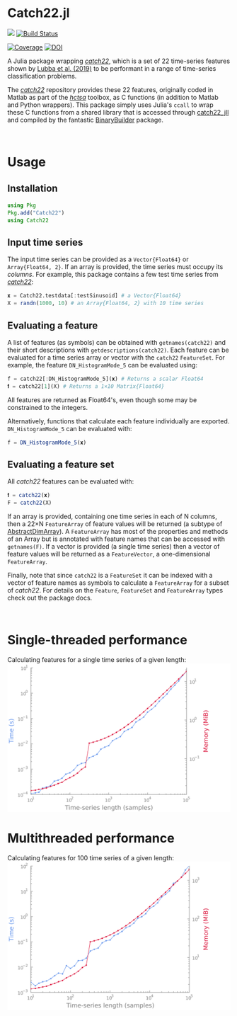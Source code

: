 # Catch22.jl
[![](https://img.shields.io/badge/docs-dev-blue.svg)](https://brendanjohnharris.github.io/Catch22.jl/dev)
[![Build Status](https://github.com/brendanjohnharris/Catch22.jl/actions/workflows/CI.yml/badge.svg?branch=main)](https://github.com/brendanjohnharris/Catch22.jl/actions/workflows/CI.yml?query=branch%3Amain)

[![Coverage](https://codecov.io/gh/brendanjohnharris/catch22.jl/branch/main/graph/badge.svg)](https://codecov.io/gh/brendanjohnharris/Catch22.jl)
[![DOI](https://zenodo.org/badge/342070622.svg)](https://zenodo.org/badge/latestdoi/342070622)
<!-- ![build](https://github.com/brendanjohnharris/Catch22.jl/actions/workflows/CI.yml/badge.svg) -->

A Julia package wrapping [_catch22_](https://www.github.com/chlubba/catch22), which is a set of 22 time-series features shown by [Lubba et al. (2019)](https://doi.org/10.1007/s10618-019-00647-x) to be performant in a range of time-series classification problems.

The [_catch22_](https://www.github.com/chlubba/catch22) repository provides these 22 features, originally coded in Matlab as part of the [_hctsa_](https://github.com/benfulcher/hctsa) toolbox, as C functions (in addition to Matlab and Python wrappers). This package simply uses Julia's `ccall` to wrap these C functions from a shared library that is accessed through [catch22_jll](https://github.com/JuliaBinaryWrappers/catch22_jll.jl) and compiled by the fantastic [BinaryBuilder](https://github.com/JuliaPackaging/BinaryBuilder.jl) package.

<br>

# Usage
## Installation
```Julia
using Pkg
Pkg.add("Catch22")
using Catch22
```

## Input time series
The input time series can be provided as a `Vector{Float64}` or `Array{Float64, 2}`. If an array is provided, the time series must occupy its _columns_. For example, this package contains a few test time series from [_catch22_](https://www.github.com/chlubba/catch22):
```Julia
𝐱 = Catch22.testdata[:testSinusoid] # a Vector{Float64}
X = randn(1000, 10) # an Array{Float64, 2} with 10 time series
```

## Evaluating a feature
A list of features (as symbols) can be obtained with `getnames(catch22)` and their short descriptions with `getdescriptions(catch22)`. Each feature can be evaluated for a time series array or vector with the `catch22` `FeatureSet`. For example, the feature `DN_HistogramMode_5` can be evaluated using:
```Julia
f = catch22[:DN_HistogramMode_5](𝐱) # Returns a scalar Float64
𝐟 = catch22[1](X) # Returns a 1×10 Matrix{Float64}
```
All features are returned as Float64's, even though some may be constrained to the integers.

Alternatively, functions that calculate each feature individually are exported. `DN_HistogramMode_5` can be evaluated with:
```Julia
f = DN_HistogramMode_5(𝐱)
```

## Evaluating a feature set
All _catch22_ features can be evaluated with:
```Julia
𝐟 = catch22(𝐱)
F = catch22(X)
```
If an array is provided, containing one time series in each of N columns, then a 22×N `FeatureArray` of feature values will be returned (a subtype of [AbstractDimArray](https://github.com/rafaqz/DimensionalData.jl)).
A `FeatureArray` has most of the properties and methods of an Array but is annotated with feature names that can be accessed with `getnames(F)`.
If a vector is provided (a single time series) then a vector of feature values will be returned as a `FeatureVector`, a one-dimensional `FeatureArray`.

Finally, note that since `catch22` is a `FeatureSet` it can be indexed with a vector of feature names as symbols to calculate a `FeatureArray` for a subset of _catch22_. For details on the `Feature`, `FeatureSet` and `FeatureArray` types check out the package docs.

<br>

# Single-threaded performance
Calculating features for a single time series of a given length:
![scaling](scaling.png)
# Multithreaded performance
Calculating features for 100 time series of a given length:
![multithread_scaling](multithread_scaling.png)
